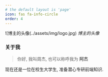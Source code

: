 ```yaml
---
# the default layout is 'page'
icon: fas fa-info-circle
order: 4
---
```


![博主的头像(../assets/img/logo.jpg)
_博主的头像_

### 关于我

> 你好, 我叫周杰, 也可以称呼我为 **阿杰**

现在还是一位在校生大学生, 准备潜心专研前端知识.

